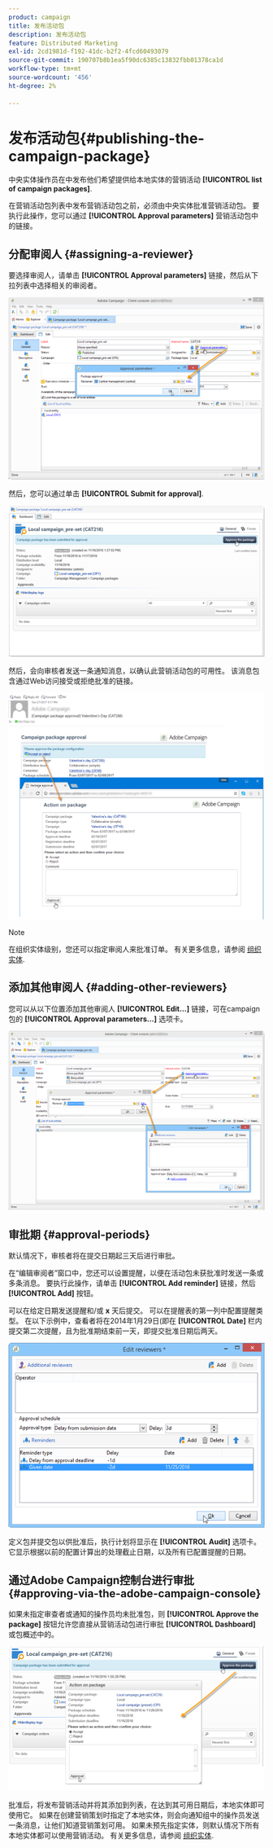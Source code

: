 ```yaml
---
product: campaign
title: 发布活动包
description: 发布活动包
feature: Distributed Marketing
exl-id: 2cd1981d-f192-41dc-b2f2-4fcd60493079
source-git-commit: 190707b8b1ea5f90dc6385c13832fbb01378ca1d
workflow-type: tm+mt
source-wordcount: '456'
ht-degree: 2%

---
```


# 发布活动包{#publishing-the-campaign-package}



中央实体操作员在中发布他们希望提供给本地实体的营销活动 **[!UICONTROL list of campaign packages]**.

在营销活动包列表中发布营销活动包之前，必须由中央实体批准营销活动包。 要执行此操作，您可以通过 **[!UICONTROL Approval parameters]** 营销活动包中的链接。

## 分配审阅人 {#assigning-a-reviewer}

要选择审阅人，请单击 **[!UICONTROL Approval parameters]** 链接，然后从下拉列表中选择相关的审阅者。

![](assets/s_advuser_mkg_dist_define_valid.png)

然后，您可以通过单击 **[!UICONTROL Submit for approval]**.

![](assets/s_advuser_mkg_dist_valid_process.png)

然后，会向审核者发送一条通知消息，以确认此营销活动包的可用性。 该消息包含通过Web访问接受或拒绝批准的链接。

![](assets/s_advuser_mkg_dist_valid_process1.png)

>[!NOTE]
>
>在组织实体级别，您还可以指定审阅人来批准订单。 有关更多信息，请参阅 [组织实体](about-distributed-marketing.md#organizational-entities).

## 添加其他审阅人 {#adding-other-reviewers}

您可以从以下位置添加其他审阅人 **[!UICONTROL Edit...]** 链接，可在campaign包的 **[!UICONTROL Approval parameters...]** 选项卡。

![](assets/s_advuser_mkg_dist_select_op_valid.png)

## 审批期 {#approval-periods}

默认情况下，审核者将在提交日期起三天后进行审批。

在“编辑审阅者”窗口中，您还可以设置提醒，以便在活动包未获批准时发送一条或多条消息。 要执行此操作，请单击 **[!UICONTROL Add reminder]** 链接，然后 **[!UICONTROL Add]** 按钮。

可以在给定日期发送提醒和/或 **x** 天后提交。 可以在提醒表的第一列中配置提醒类型。 在以下示例中，查看者将在2014年1月29日(即在 **[!UICONTROL Date]** 栏内提交第二次提醒，且为批准期结束前一天，即提交批准日期后两天。

![](assets/s_advuser_mkg_dist_reminder_planning.png)

定义包并提交包以供批准后，执行计划将显示在 **[!UICONTROL Audit]** 选项卡。 它显示根据以前的配置计算出的处理截止日期，以及所有已配置提醒的日期。

## 通过Adobe Campaign控制台进行审批 {#approving-via-the-adobe-campaign-console}

如果未指定审查者或通知的操作员均未批准包，则 **[!UICONTROL Approve the package]** 按钮允许您直接从营销活动包进行审批 **[!UICONTROL Dashboard]** 或包概述中的。

![](assets/s_advuser_mkg_dist_valid_button.png)

批准后，将发布营销活动并将其添加到列表，在达到其可用日期后，本地实体即可使用它。 如果在创建营销策划时指定了本地实体，则会向通知组中的操作员发送一条消息，让他们知道营销策划可用。 如果未预先指定实体，则默认情况下所有本地实体都可以使用营销活动。 有关更多信息，请参阅 [组织实体](about-distributed-marketing.md#organizational-entities).
